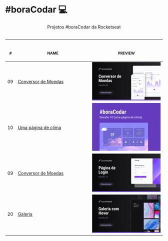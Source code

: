 # #boraCodar 💻

<p align="center">
    Projetos #boraCodar da Rocketseat <br>
    <br><table align="center">
    <thead>
        <tr>
            <th align="center">
                <img width="20" height="1"> 
                <p>
                    <small>#</small>
                </p>
            </th>
            <th align="center">
                <img width="300" height="1"> 
                <p> 
                    <small>
                        NAME
                    </small>
                </p>
            </th>
            <th align="center">
                <img width="201" height="1">
                <p align="center"> 
                    <small>
                    PREVIEW
                    </small>
                </p>
            </th>
        </tr>
    </thead>
    <tbody>
        <tr>
            <td>09</td>
            <td><a href="desafio09">Conversor de Moedas</a></td>
            <td align="center" ><a href="09"><img width="300px" src="desafio09/preview.jpg" /></a></td>
        </tr>
        <tr>
            <td>10</td>
            <td><a href="desafio10">Uma página de clima</a></td>
            <td align="center" ><a href="10"><img width="300px" src="desafio10/preview.jpg" /></a></td>
        </tr>
        <tr>
            <td>09</td>
            <td><a href="desafio11">Conversor de Moedas</a></td>
            <td align="center" ><a href="11"><img width="300px" src="desafio11/preview.jpg" /></a></td>
        </tr>
        <tr>
            <td>20</td>
            <td><a href="desafio20">Galeria</a></td>
            <td align="center"><a href="02"><img width="300px" src="desafio20/preview.jpg" /></a></td>
        </tr>
    </tbody>
</table>
</p>
